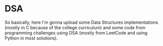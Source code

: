 # DSA
 So basically, here I'm gonna upload some Data Structures implementations (mostly in C because of the college curriculum) and some code from programming challenges using DSA (mostly from LeetCode and using Python in most solutions).
